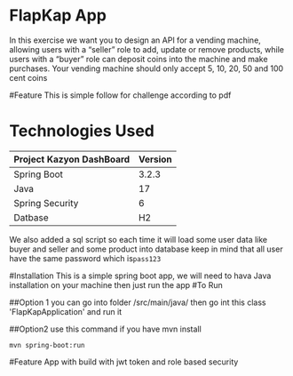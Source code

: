 # FlapKap App
In this exercise we want you to design an API for a vending machine, allowing users
with a “seller” role to add, update or remove products, while users with a “buyer” role
can deposit coins into the machine and make purchases. Your vending machine
should only accept 5, 10, 20, 50 and 100 cent coins


#Feature 
This is simple follow for challenge according to pdf

# Technologies Used


| Project Kazyon DashBoard | Version |
|--------------------------|---------|
| Spring Boot              | 3.2.3   |
| Java                     | 17      |        |
| Spring Security          | 6       |
| Datbase                  | H2      | 

We also added a sql script so each time it will load some user data like buyer and seller and some product into database
keep in mind that all user have the same password which is```pass123 ```

#Installation
This is a simple spring boot app, we will need to hava Java installation on your machine then just run the app
#To Run

##Option 1
you can go into folder /src/main/java/ 
then go int this class 'FlapKapApplication' and run it

##Option2
use this command if you have mvn install

```mvn spring-boot:run```

#Feature
App with build with jwt token and role based security 

